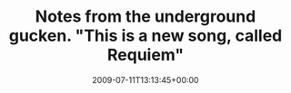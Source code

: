 ---
retweeted: false
source: <a href="http://twitter.com" rel="nofollow">Twitter Web Client</a>
entities:
  hashtags:
  - text: seufz
    indices:
    - '73'
    - '79'
  - text: bsf
    indices:
    - '80'
    - '84'
  symbols: []
  user_mentions: []
  urls: []
display_text_range:
- '0'
- '84'
favorite_count: '0'
id_str: '2583443443'
truncated: false
retweet_count: '0'
id: '2583443443'
created_at: Sat Jul 11 13:13:45 +0000 2009
favorited: false
full_text: 'Notes from the underground gucken. "This is a new song, called Requiem".
  #seufz #bsf'
lang: en
tags:
- seufz
- bsf
- pesos/twitter
date: '2009-07-11T13:13:45+00:00'
src: https://twitter.com/bascht/status/2583443443
original_url: https://twitter.com/bascht/status/2583443443
type: twitter_tweet
text: 'Notes from the underground gucken. "This is a new song, called Requiem". #seufz
  #bsf'
title: Notes from the underground gucken. "This is a new song, called Requiem"

---